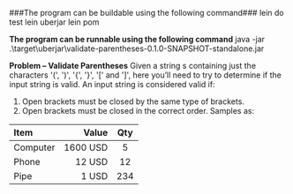 ###The program can be buildable using the following command###
lein do test
lein uberjar
lein pom

**The program can be runnable using the following command**
java -jar .\target\uberjar\validate-parentheses-0.1.0-SNAPSHOT-standalone.jar


**Problem – Validate Parentheses**
Given a string s containing just the characters '(', ')', '{', '}', '[' and ']', here you’ll need to try to determine if the input string is valid.
An input string is considered valid if:
1.	Open brackets must be closed by the same type of brackets.
2.	Open brackets must be closed in the correct order.
Samples as:

| Item      |    Value | Qty  |
| :-------- | --------:| :--: |
| Computer  | 1600 USD |  5   |
| Phone     |   12 USD |  12  |
| Pipe      |    1 USD | 234  |
